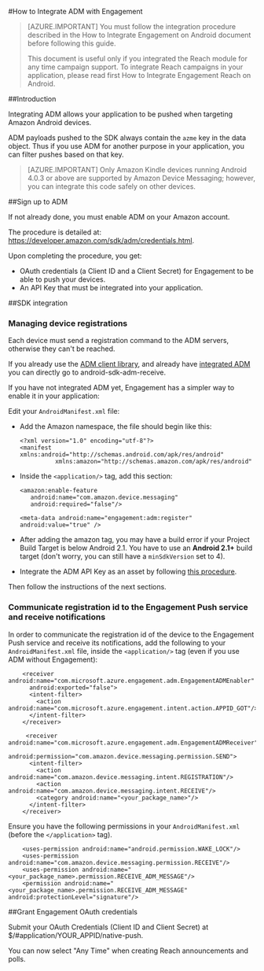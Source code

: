 <properties
	pageTitle="Azure Mobile Engagement Android SDK Integration"
	description="Latest updates and procedures for Android SDK for Azure Mobile Engagement"
	services="mobile-engagement"
	documentationCenter="mobile"
	authors="piyushjo"
	manager="dwrede"
	editor="" />

<tags
	ms.service="mobile-engagement"
	ms.workload="mobile"
	ms.tgt_pltfrm="mobile-android"
	ms.devlang="Java"
	ms.topic="article"
	ms.date="02/29/2016"
	ms.author="piyushjo" />


#How to Integrate ADM with Engagement

> [AZURE.IMPORTANT] You must follow the integration procedure described in the How to Integrate Engagement on Android document before following this guide.
>
> This document is useful only if you integrated the Reach module for any time campaign support. To integrate Reach campaigns in your application, please read first How to Integrate Engagement Reach on Android.

##Introduction

Integrating ADM allows your application to be pushed when targeting Amazon Android devices.

ADM payloads pushed to the SDK always contain the `azme` key in the data object. Thus if you use ADM for another purpose in your application, you can filter pushes based on that key.

> [AZURE.IMPORTANT] Only Amazon Kindle devices running Android 4.0.3 or above are supported by Amazon Device Messaging; however, you can integrate this code safely on other devices.

##Sign up to ADM

If not already done, you must enable ADM on your Amazon account.

The procedure is detailed at: [<https://developer.amazon.com/sdk/adm/credentials.html>].

Upon completing the procedure, you get:

-   OAuth credentials (a Client ID and a Client Secret) for Engagement to be able to push your devices.
-   An API Key that must be integrated into your application.

##SDK integration

### Managing device registrations

Each device must send a registration command to the ADM servers, otherwise they can't be reached.

If you already use the [ADM client library], and already have [integrated ADM] you can directly go to android-sdk-adm-receive.

If you have not integrated ADM yet, Engagement has a simpler way to enable it in your application:

Edit your `AndroidManifest.xml` file:

-   Add the Amazon namespace, the file should begin like this:

		<?xml version="1.0" encoding="utf-8"?>
		<manifest xmlns:android="http://schemas.android.com/apk/res/android"
		          xmlns:amazon="http://schemas.amazon.com/apk/res/android"

-   Inside the `<application/>` tag, add this section:

		<amazon:enable-feature
		   android:name="com.amazon.device.messaging"
		   android:required="false"/>

		<meta-data android:name="engagement:adm:register" android:value="true" />

-   After adding the amazon tag, you may have a build error if your Project Build Target is below Android 2.1. You have to use an **Android 2.1+** build target (don't worry, you can still have a `minSdkVersion` set to 4).
-   Integrate the ADM API Key as an asset by following [this procedure].

Then follow the instructions of the next sections.

### Communicate registration id to the Engagement Push service and receive notifications

In order to communicate the registration id of the device to the Engagement Push service and receive its notifications, add the following to your `AndroidManifest.xml` file, inside the `<application/>` tag (even if you use ADM without Engagement):

		<receiver android:name="com.microsoft.azure.engagement.adm.EngagementADMEnabler"
		  android:exported="false">
		  <intent-filter>
		    <action android:name="com.microsoft.azure.engagement.intent.action.APPID_GOT"/>
		  </intent-filter>
		</receiver>

		 <receiver android:name="com.microsoft.azure.engagement.adm.EngagementADMReceiver"
		   android:permission="com.amazon.device.messaging.permission.SEND">
		  <intent-filter>
		    <action android:name="com.amazon.device.messaging.intent.REGISTRATION"/>
		    <action android:name="com.amazon.device.messaging.intent.RECEIVE"/>
		    <category android:name="<your_package_name>"/>
		  </intent-filter>
		</receiver>   

Ensure you have the following permissions in your `AndroidManifest.xml` (before the `</application>` tag).

		<uses-permission android:name="android.permission.WAKE_LOCK"/>
		<uses-permission android:name="com.amazon.device.messaging.permission.RECEIVE"/>
		<uses-permission android:name="<your_package_name>.permission.RECEIVE_ADM_MESSAGE"/>
		<permission android:name="<your_package_name>.permission.RECEIVE_ADM_MESSAGE" android:protectionLevel="signature"/>

##Grant Engagement OAuth credentials

Submit your OAuth Credentials (Client ID and Client Secret) at $/\#application/YOUR\_APPID/native-push.

You can now select "Any Time" when creating Reach announcements and polls.


[<https://developer.amazon.com/sdk/adm/credentials.html>]:https://developer.amazon.com/sdk/adm/credentials.html
[ADM client library]:https://developer.amazon.com/sdk/adm/setup.html
[integrated ADM]:https://developer.amazon.com/sdk/adm/integrating-app.html
[this procedure]:https://developer.amazon.com/sdk/adm/integrating-app.html#Asset
